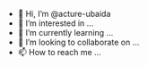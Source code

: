 - 👋 Hi, I’m @acture-ubaida
- 👀 I’m interested in ...
- 🌱 I’m currently learning ...
- 💞️ I’m looking to collaborate on ...
- 📫 How to reach me ...

<!---
acture-ubaida/acture-ubaida is a ✨ special ✨ repository because its `README.md` (this file) appears on your GitHub profile.
You can click the Preview link to take a look at your changes.
--->
